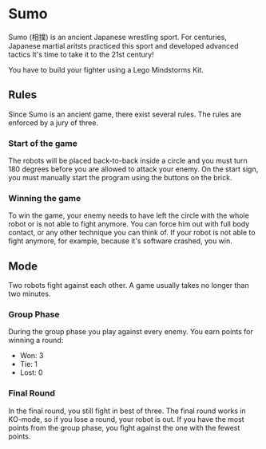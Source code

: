 # Sumo

Sumo (相撲) is an ancient Japanese wrestling sport. For centuries,
Japanese martial aritsts practiced this sport and developed advanced tactics
It's time to take it to the 21st century!

You have to build your fighter using a Lego Mindstorms Kit.

## Rules

Since Sumo is an ancient game, there exist several rules. The rules are
enforced by a jury of three.

### Start of the game

The robots will be placed back-to-back inside a circle and you must turn
180 degrees before you are allowed to attack your enemy. On the start sign, you must manually start the program using the buttons on the brick.

### Winning the game

To win the game, your enemy needs to have left the circle with the whole robot
or is not able to fight anymore. You can force him out with full body contact,
or any other technique you can think of. If your robot is not able to fight anymore, 
for example, because it's software crashed, you win.

## Mode

Two robots fight against each other. A game usually takes no longer than two minutes.


### Group Phase

During the group phase you play against every enemy. You earn points for winning
a round:

* Won: 3
* Tie: 1
* Lost: 0

### Final Round

In the final round, you still fight in best of three. The final round works in
KO-mode, so if you lose a round, your robot is out. If you have the most points
from the group phase, you fight against the one with the fewest points.
